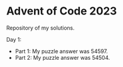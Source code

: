 # Advent of Code 2023
Repository of my solutions.

Day 1:
- Part 1: My puzzle answer was 54597.
- Part 2: My puzzle answer was 54504.

